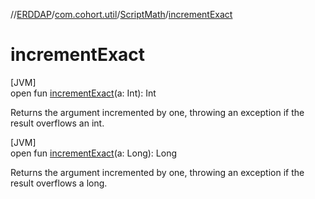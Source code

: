 //[ERDDAP](../../../index.md)/[com.cohort.util](../index.md)/[ScriptMath](index.md)/[incrementExact](increment-exact.md)

# incrementExact

[JVM]\
open fun [incrementExact](increment-exact.md)(a: Int): Int

Returns the argument incremented by one, throwing an exception if the result overflows an int.

[JVM]\
open fun [incrementExact](increment-exact.md)(a: Long): Long

Returns the argument incremented by one, throwing an exception if the result overflows a long.
